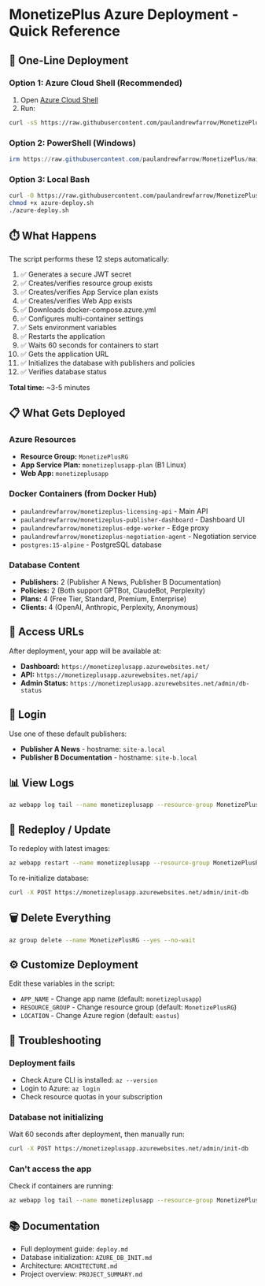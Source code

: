 # MonetizePlus Azure Deployment - Quick Reference

## 🚀 One-Line Deployment

### Option 1: Azure Cloud Shell (Recommended)
1. Open [Azure Cloud Shell](https://shell.azure.com)
2. Run:
```bash
curl -sS https://raw.githubusercontent.com/paulandrewfarrow/MonetizePlus/main/azure-deploy.sh | bash
```

### Option 2: PowerShell (Windows)
```powershell
irm https://raw.githubusercontent.com/paulandrewfarrow/MonetizePlus/main/azure-deploy.ps1 | iex
```

### Option 3: Local Bash
```bash
curl -O https://raw.githubusercontent.com/paulandrewfarrow/MonetizePlus/main/azure-deploy.sh
chmod +x azure-deploy.sh
./azure-deploy.sh
```

## ⏱️ What Happens

The script performs these 12 steps automatically:

1. ✅ Generates a secure JWT secret
2. ✅ Creates/verifies resource group exists
3. ✅ Creates/verifies App Service plan exists
4. ✅ Creates/verifies Web App exists
5. ✅ Downloads docker-compose.azure.yml
6. ✅ Configures multi-container settings
7. ✅ Sets environment variables
8. ✅ Restarts the application
9. ✅ Waits 60 seconds for containers to start
10. ✅ Gets the application URL
11. ✅ Initializes the database with publishers and policies
12. ✅ Verifies database status

**Total time:** ~3-5 minutes

## 📋 What Gets Deployed

### Azure Resources
- **Resource Group:** `MonetizePlusRG`
- **App Service Plan:** `monetizeplusapp-plan` (B1 Linux)
- **Web App:** `monetizeplusapp`

### Docker Containers (from Docker Hub)
- `paulandrewfarrow/monetizeplus-licensing-api` - Main API
- `paulandrewfarrow/monetizeplus-publisher-dashboard` - Dashboard UI
- `paulandrewfarrow/monetizeplus-edge-worker` - Edge proxy
- `paulandrewfarrow/monetizeplus-negotiation-agent` - Negotiation service
- `postgres:15-alpine` - PostgreSQL database

### Database Content
- **Publishers:** 2 (Publisher A News, Publisher B Documentation)
- **Policies:** 2 (Both support GPTBot, ClaudeBot, Perplexity)
- **Plans:** 4 (Free Tier, Standard, Premium, Enterprise)
- **Clients:** 4 (OpenAI, Anthropic, Perplexity, Anonymous)

## 🔗 Access URLs

After deployment, your app will be available at:
- **Dashboard:** `https://monetizeplusapp.azurewebsites.net/`
- **API:** `https://monetizeplusapp.azurewebsites.net/api/`
- **Admin Status:** `https://monetizeplusapp.azurewebsites.net/admin/db-status`

## 🔐 Login

Use one of these default publishers:
- **Publisher A News** - hostname: `site-a.local`
- **Publisher B Documentation** - hostname: `site-b.local`

## 📊 View Logs

```bash
az webapp log tail --name monetizeplusapp --resource-group MonetizePlusRG
```

## 🔄 Redeploy / Update

To redeploy with latest images:
```bash
az webapp restart --name monetizeplusapp --resource-group MonetizePlusRG
```

To re-initialize database:
```bash
curl -X POST https://monetizeplusapp.azurewebsites.net/admin/init-db
```

## 🗑️ Delete Everything

```bash
az group delete --name MonetizePlusRG --yes --no-wait
```

## ⚙️ Customize Deployment

Edit these variables in the script:
- `APP_NAME` - Change app name (default: `monetizeplusapp`)
- `RESOURCE_GROUP` - Change resource group (default: `MonetizePlusRG`)
- `LOCATION` - Change Azure region (default: `eastus`)

## 🐛 Troubleshooting

### Deployment fails
- Check Azure CLI is installed: `az --version`
- Login to Azure: `az login`
- Check resource quotas in your subscription

### Database not initializing
Wait 60 seconds after deployment, then manually run:
```bash
curl -X POST https://monetizeplusapp.azurewebsites.net/admin/init-db
```

### Can't access the app
Check if containers are running:
```bash
az webapp log tail --name monetizeplusapp --resource-group MonetizePlusRG
```

## 📚 Documentation

- Full deployment guide: `deploy.md`
- Database initialization: `AZURE_DB_INIT.md`
- Architecture: `ARCHITECTURE.md`
- Project overview: `PROJECT_SUMMARY.md`
